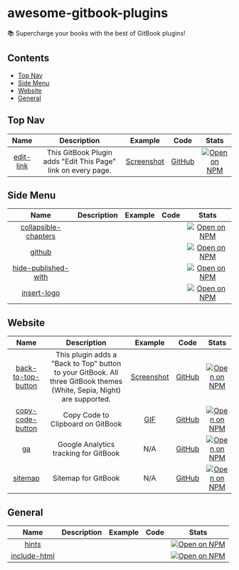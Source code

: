 # awesome-gitbook-plugins

📚 Supercharge your books with the best of GitBook plugins!


## Contents

- [Top Nav](#top-nav)
- [Side Menu](#side-menu)
- [Website](#website)
- [General](#general)


## Top Nav

| Name | Description | Example | Code | Stats |
|:----:|:-----------:|:-------:|:----:|:-----:|
| [edit-link](https://plugins.gitbook.com/plugin/edit-link) | This GitBook Plugin adds "Edit This Page" link on every page. | [Screenshot](https://cloud.githubusercontent.com/assets/4115/5695161/f5b79002-99b8-11e4-821a-d2af6c729348.png) | [GitHub](https://github.com/rtCamp/gitbook-plugin-edit-link) | [![Open on NPM](https://img.shields.io/npm/dw/gitbook-plugin-edit-link.svg)](https://www.npmjs.com/package/gitbook-plugin-edit-link) |


## Side Menu

| Name | Description | Example | Code | Stats |
|:----:|:-----------:|:-------:|:----:|:-----:|
| [collapsible-chapters](https://plugins.gitbook.com/plugin/collapsible-chapters) |  |  |  | [![Open on NPM](https://img.shields.io/npm/dw/gitbook-plugin-collapsible-chapters.svg)](https://www.npmjs.com/package/gitbook-plugin-collapsible-chapters) |
| [github](https://plugins.gitbook.com/plugin/github) |  |  |  | [![Open on NPM](https://img.shields.io/npm/dw/gitbook-plugin-github.svg)](https://www.npmjs.com/package/gitbook-plugin-github) |
| [hide-published-with](https://plugins.gitbook.com/plugin/hide-published-with) |  |  |  | [![Open on NPM](https://img.shields.io/npm/dw/gitbook-plugin-hide-published-with.svg)](https://www.npmjs.com/package/gitbook-plugin-hide-published-with) |
| [insert-logo](https://plugins.gitbook.com/plugin/insert-logo) |  |  |  | [![Open on NPM](https://img.shields.io/npm/dw/gitbook-plugin-insert-logo.svg)](https://www.npmjs.com/package/gitbook-plugin-insert-logo) |


## Website

| Name | Description | Example | Code | Stats |
|:----:|:-----------:|:-------:|:----:|:-----:|
| [back-to-top-button](https://plugins.gitbook.com/plugin/back-to-top-button) | This plugin adds a "Back to Top" button to your GitBook. All three GitBook themes (White, Sepia, Night) are supported. | [Screenshot](https://raw.githubusercontent.com/stuebersystems/gitbook-plugin-back-to-top-button/master/screenshots.png) | [GitHub](https://github.com/stuebersystems/gitbook-plugin-back-to-top-button) | [![Open on NPM](https://img.shields.io/npm/dw/gitbook-plugin-back-to-top-button.svg)](https://www.npmjs.com/package/gitbook-plugin-back-to-top-button) |
| [copy-code-button](https://plugins.gitbook.com/plugin/copy-code-button) | Copy Code to Clipboard on GitBook | [GIF](https://raw.githubusercontent.com/WebEngage/gitbook-plugin-copy-code-button/master/demo_gif.gif) | [GitHub](https://github.com/WebEngage/gitbook-plugin-copy-code-button) | [![Open on NPM](https://img.shields.io/npm/dw/gitbook-plugin-copy-code-button.svg)](https://www.npmjs.com/package/gitbook-plugin-copy-code-button) |
| [ga](https://plugins.gitbook.com/plugin/ga) | Google Analytics tracking for GitBook | N/A | [GitHub](https://github.com/GitbookIO/plugin-ga) | [![Open on NPM](https://img.shields.io/npm/dw/gitbook-plugin-ga.svg)](https://www.npmjs.com/package/gitbook-plugin-ga) |
| [sitemap](https://plugins.gitbook.com/plugin/sitemap) | Sitemap for GitBook | N/A | [GitHub](https://github.com/GitbookIO/plugin-sitemap) | [![Open on NPM](https://img.shields.io/npm/dw/gitbook-plugin-sitemap.svg)](https://www.npmjs.com/package/gitbook-plugin-sitemap) |


## General

| Name | Description | Example | Code | Stats |
|:----:|:-----------:|:-------:|:----:|:-----:|
| [hints](https://plugins.gitbook.com/plugin/hints) |  |  |  | [![Open on NPM](https://img.shields.io/npm/dw/gitbook-plugin-hints.svg)](https://www.npmjs.com/package/gitbook-plugin-hints) |
| [include-html](https://plugins.gitbook.com/plugin/include-html) |  |  |  | [![Open on NPM](https://img.shields.io/npm/dw/gitbook-plugin-include-html.svg)](https://www.npmjs.com/package/gitbook-plugin-include-html) |

